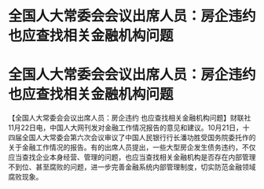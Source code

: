 # 全国人大常委会会议出席人员：房企违约 也应查找相关金融机构问题

# 全国人大常委会会议出席人员：房企违约 也应查找相关金融机构问题

【全国人大常委会会议出席人员：房企违约
也应查找相关金融机构问题】财联社11月22日电，中国人大网刊发对金融工作情况报告的意见和建议。10月21日，十四届全国人大常委会第六次会议审议了中国人民银行行长潘功胜受国务院委托作的关于金融工作情况的报告。有的出席人员提出，一些大型房企发生债务违约，不仅应当查找企业本身经营、管理的问题，也应当查找相关金融机构是否存在内部管理不到位、甚至腐败的问题，进一步完善金融系统内部管理制度，切实防范金融领域腐败现象。


